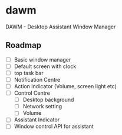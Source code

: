 # dawm
DAWM - Desktop Assistant Window Manager

## Roadmap
- [ ] Basic window manager
- [ ] Default screen with clock
- [ ] top task bar
- [ ] Notification Centre
- [ ] Action Indicator (Volume, screen light etc)
- [ ] Control Centre
  - [ ] Desktop background
  - [ ] Network setting
  - [ ] Volume
- [ ] Assistant Indicator
- [ ] Window control API for assistant
